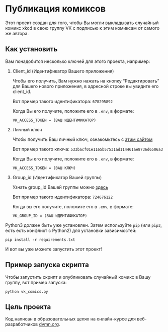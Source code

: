 # Публикация комиксов
Этот проект создан для того, чтобы Вы могли выкладывать случайный комикс xkcd в свою группу VK с подписью к этим комиксам от самого же автора.

## Как установить
Вам понадобится несколько ключей для этого проекта, например:

1. Client_id (Идентификатор Вашего приложения)

    Чтобы его получить, Вам нужно нажать на кнопку “Редактировать” для Вашего нового приложения, в адресной строке вы увидите его client_id.

    Вот пример такого идентификатора: `678295892`

    Когда Вы его получите, положите его в `.env`, в формате:
    ```
    VK_ACCESS_TOKEN = (ВАШ ИДЕНТИФИКАТОР)
    ```

2. Личный ключ

    Чтобы получить Ваш личный ключ, ознакомьтесь с [этим сайтом](https://dev.vk.com/ru/api/access-token/implicit-flow-user?ref=old_portal)

    Вот пример такого ключа: `533bacf01e1165b57531ad114461ae8736d6506a3`

    Когда Вы его получите, положите его в `.env`, в формате:
    ```
    VK_ACCESS_TOKEN = (ВАШ КЛЮЧ)
    ```

3. Group_id (Идентификатор Вашей группы)

    Узнать group_id Вашей группы можно [здесь](https://regvk.com/id/)

    Вот пример такого идентификатора: `724676122`

    Когда вы его получите, положите его в `.env`, в формате:
    ```
    VK_GROUP_ID = (ВАШ ИДЕНТИФИКАТОР)
    ```


Python3 должен быть уже установлен. Затем используйте `pip` (или `pip3`, есть есть конфликт с Python2) для установки зависимостей:
```
pip install -r requirements.txt
```

И вот вы уже можете запустить этот проект!


## Пример запуска скрипта
Чтобы запустить скрипт и опубликовать случайный комикс в Вашу группу, вот пример запуска:
```
python vk_comics.py
```

## Цель проекта
Код написан в образовательных целях на онлайн-курсе для веб-разработчиков [dvmn.org](https://dvmn.org/).